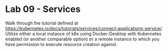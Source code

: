 # Lab 09 - Services

Walk through the tutorial defined at https://kubernetes.io/docs/tutorials/services/connect-applications-service/. Utilize either a local instance of k8s using Docker-Desktop with Kubernetes enabled (or another comparable option) or a remote instance to which you have permission to execute resource creation against.

